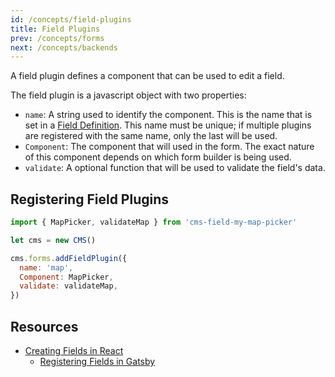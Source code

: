 ```yaml
---
id: /concepts/field-plugins
title: Field Plugins
prev: /concepts/forms
next: /concepts/backends
---
```

A field plugin defines a component that can be used to edit a field.

The field plugin is a javascript object with two properties:

- `name`: A string used to identify the component. This is the name that is set in a [Field Definition](./forms.md#field-definitions). This name must be unique; if multiple plugins are registered with the same name, only the last will be used.
- `Component`: The component that will used in the form. The exact nature of this component depends on which form builder is being used.
- `validate`: A optional function that will be used to validate the field's data.

## Registering Field Plugins

```javascript
import { MapPicker, validateMap } from 'cms-field-my-map-picker'

let cms = new CMS()

cms.forms.addFieldPlugin({
  name: 'map',
  Component: MapPicker,
  validate: validateMap,
})
```

## Resources

- [Creating Fields in React](../react/creating-fields.md)
  - [Registering Fields in Gatsby](../gatsby/custom-field-plugins.md)
